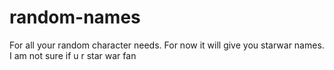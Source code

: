 # random-names

For all your random character needs.
For now it will give you starwar names. I am not sure if u r star war fan 
